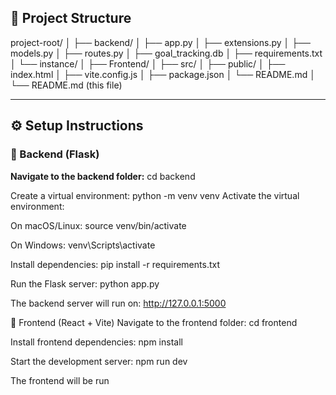 ## 📁 Project Structure

project-root/
│
├── backend/
│ ├── app.py
│ ├── extensions.py
│ ├── models.py
│ ├── routes.py
│ ├── goal_tracking.db
│ ├── requirements.txt
│ └── instance/
│
├── Frontend/
│ ├── src/
│ ├── public/
│ ├── index.html
│ ├── vite.config.js
│ ├── package.json
│ └── README.md
│
└── README.md (this file)


---

## ⚙️ Setup Instructions

### 🔹 Backend (Flask)
 **Navigate to the backend folder:**
   cd backend

Create a virtual environment:
python -m venv venv
Activate the virtual environment:

On macOS/Linux:
source venv/bin/activate

On Windows:
venv\Scripts\activate


Install dependencies:
pip install -r requirements.txt

Run the Flask server:
python app.py

The backend server will run on:
http://127.0.0.1:5000



🔹 Frontend (React + Vite)
Navigate to the frontend folder:
cd frontend


Install frontend dependencies:
npm install


Start the development server:
npm run dev


The frontend will be run